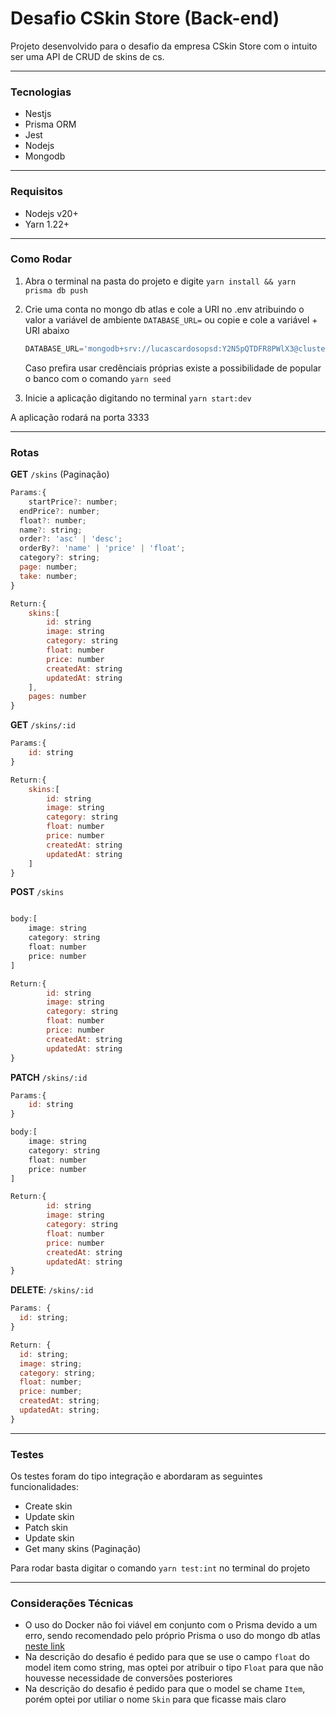 # Desafio CSkin Store (Back-end)

Projeto desenvolvido para o desafio da empresa CSkin Store com o intuito ser uma API de CRUD de skins de cs.

---

### Tecnologias

- Nestjs
- Prisma ORM
- Jest
- Nodejs
- Mongodb

---

### Requisitos

- Nodejs v20+
- Yarn 1.22+

---

### Como Rodar

1. Abra o terminal na pasta do projeto e digite `yarn install && yarn prisma db push`
2. Crie uma conta no mongo db atlas e cole a URI no .env atribuindo o valor a variável de ambiente `DATABASE_URL=` ou copie e cole a variável + URI abaixo

   ```jsx
   DATABASE_URL='mongodb+srv://lucascardosopsd:Y2N5pQTDFR8PWlX3@cluster0.7aa65.mongodb.net/dev?retryWrites=true&w=majority&appName=Cluster0'
   ```

   Caso prefira usar credênciais próprias existe a possibilidade de popular o banco com o comando `yarn seed`

3. Inicie a aplicação digitando no terminal `yarn start:dev`

A aplicação rodará na porta 3333

---

### Rotas

**GET** `/skins` (Paginação)

```jsx
Params:{
	startPrice?: number;
  endPrice?: number;
  float?: number;
  name?: string;
  order?: 'asc' | 'desc';
  orderBy?: 'name' | 'price' | 'float';
  category?: string;
  page: number;
  take: number;
}

Return:{
	skins:[
		id: string
		image: string
		category: string
		float: number
		price: number
		createdAt: string
		updatedAt: string
	],
	pages: number
}
```

**GET** `/skins/:id`

```jsx
Params:{
	id: string
}

Return:{
	skins:[
		id: string
		image: string
		category: string
		float: number
		price: number
		createdAt: string
		updatedAt: string
	]
}
```

**POST** `/skins`

```jsx

body:[
	image: string
	category: string
	float: number
	price: number
]

Return:{
		id: string
		image: string
		category: string
		float: number
		price: number
		createdAt: string
		updatedAt: string
}
```

**PATCH** `/skins/:id`

```jsx
Params:{
	id: string
}

body:[
	image: string
	category: string
	float: number
	price: number
]

Return:{
		id: string
		image: string
		category: string
		float: number
		price: number
		createdAt: string
		updatedAt: string
}
```

**DELETE**: `/skins/:id`

```jsx
Params: {
  id: string;
}

Return: {
  id: string;
  image: string;
  category: string;
  float: number;
  price: number;
  createdAt: string;
  updatedAt: string;
}
```

---

### Testes

Os testes foram do tipo integração e abordaram as seguintes funcionalidades:

- Create skin
- Update skin
- Patch skin
- Update skin
- Get many skins (Paginação)

Para rodar basta digitar o comando `yarn test:int` no terminal do projeto

---

### Considerações Técnicas

- O uso do Docker não foi viável em conjunto com o Prisma devido a um erro, sendo recomendado pelo próprio Prisma o uso do mongo db atlas [neste link](https://www.prisma.io/docs/orm/overview/databases/mongodb#replica-set-configuration)
- Na descrição do desafio é pedido para que se use o campo `float` do model item como string, mas optei por atribuir o tipo `Float` para que não houvesse necessidade de conversões posteriores
- Na descrição do desafio é pedido para que o model se chame `Item`, porém optei por utiliar o nome `Skin` para que ficasse mais claro
